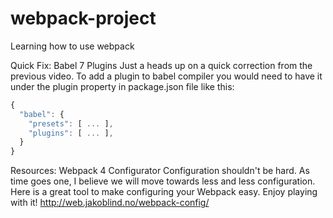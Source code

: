 # webpack-project
Learning how to use webpack

Quick Fix: Babel 7 Plugins
Just a heads up on a quick correction from the previous video. To add a plugin to babel compiler you would need to have it under the plugin property in package.json file like this:

```Javascript
{
  "babel": {
    "presets": [ ... ],
    "plugins": [ ... ],
  }
}
```

Resources: Webpack 4 Configurator
Configuration shouldn't be hard. As time goes one, I believe we will move towards less and less configuration. Here is a great tool to make configuring your Webpack easy. Enjoy playing with it! http://web.jakoblind.no/webpack-config/
